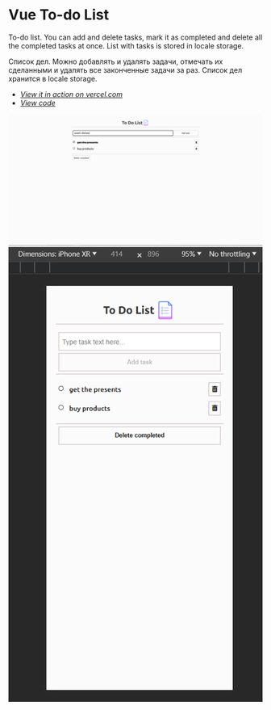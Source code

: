 # Vue To-do List

To-do list.
You can add and delete tasks, mark it as completed and delete all the completed tasks at once. 
List with tasks is stored in locale storage.

Список дел.
Можно добавлять и удалять задачи, отмечать их сделанными и удалять все законченные задачи за раз.
Список дел хранится в locale storage.

+ *[View it in action on vercel.com](https://vue-todolist-rho.vercel.app/)*
+ *[View code](https://github.com/AleksandraObw/vue-todolist)*

![Screenshot](https://github.com/AleksandraObw/vue-todolist/blob/main/public/screen1.png)
![Screenshot](https://github.com/AleksandraObw/vue-todolist/blob/main/public/screen2.png)
